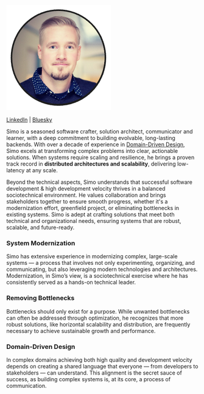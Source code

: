 ![](pictures/8_me.png)

[LinkedIn](https://www.linkedin.com/in/roikonen/) | [Bluesky](https://bsky.app/profile/roikonen.bsky.social)

Simo is a seasoned software crafter, solution architect, communicator and learner, with a deep commitment to building 
evolvable, long-lasting backends. With over a decade of experience in [Domain-Driven Design](README.md#eric-evans), 
Simo excels at transforming complex problems into clear, actionable solutions. When systems require scaling and 
resilience, he brings a proven track record in **distributed architectures and scalability**, delivering low-latency at any 
scale.

Beyond the technical aspects, Simo understands that successful software development & high development velocity thrives 
in a balanced sociotechnical environment. He values collaboration and brings stakeholders together to ensure smooth 
progress, whether it's a modernization effort, greenfield project, or eliminating bottlenecks in existing systems. 
Simo is adept at crafting solutions that meet both technical and organizational needs, ensuring systems that are 
robust, scalable, and future-ready.

### System Modernization
Simo has extensive experience in modernizing complex, large-scale systems — a process that involves not only
experimenting, organizing, and communicating, but also leveraging modern technologies and architectures. Modernization,
in Simo’s view, is a sociotechnical exercise where he has consistently served as a hands-on technical leader.

### Removing Bottlenecks
Bottlenecks should only exist for a purpose. While unwanted bottlenecks can often be addressed through optimization,
he recognizes that more robust solutions, like horizontal scalability and distribution, are frequently necessary to
achieve sustainable growth and performance.

### Domain-Driven Design
In complex domains achieving both high quality and development velocity depends on creating a shared language that
everyone — from developers to stakeholders — can understand. This alignment is the secret sauce of success, as building
complex systems is, at its core, a process of communication.